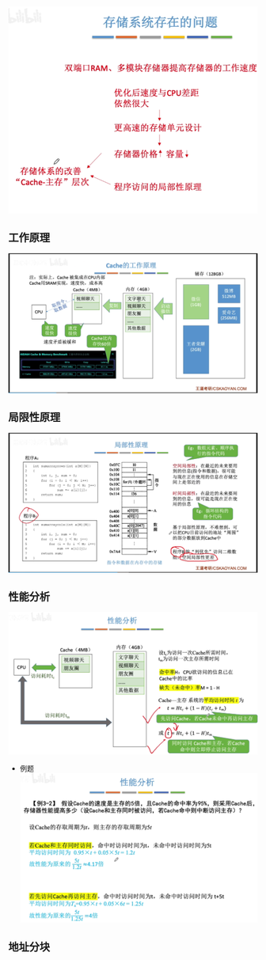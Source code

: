 


![输入图片说明](/imgs/2025-08-09/DLSQnRwxG6bwkdua.png)

## 工作原理
![输入图片说明](/imgs/2025-08-09/s0If9T3B7mJ07pmi.png)

## 局限性原理
![输入图片说明](/imgs/2025-08-09/8ngHFofCAxawOyq0.png)

## 性能分析
![输入图片说明](/imgs/2025-08-09/pHNhaL2unv02fuPM.png)

- 例题
![输入图片说明](/imgs/2025-08-09/ghPTEPTA2ONOHceF.png)

## 地址分块

<!--stackedit_data:
eyJoaXN0b3J5IjpbMTQyODY4OTMxNywtMTQzMjA0NjY3OF19
-->